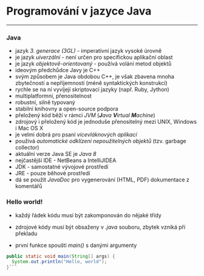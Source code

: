 # Programování v jazyce Java
-----
### Java
- jazyk *3. generace (3GL)* - imperativní jazyk vysoké úrovně
- je jazyk *uiverzální* - není určen pro specifickou aplikační oblast
- je jazyk *objektově-orientovaný* - používá volání metod objektů
- ideovým předchůdce Javy je C++
- svým způsobem je Java obdobou C++, je však zbavena mnoha zbytečností a nepříjemností (méně syntaktických konstrukcí)
- rychle se na ní vyvíjejí skriptovací jazyky (např. Ruby, Jython)
- multiplatformní, přenositelnost
- robustní, silně typovaný
- stabilní knihovny a open-source podpora
- přeložený kód běží v rámci *JVM* (_**J**ava **V**irtual **M**achine_)
- zdrojový i přeložený kód je jednoduše přenositelný mezi UNIX, Windows i Mac OS X
- je velmi dobrá pro psaní *vícevláknových aplikací*
- používá *automatické odklízení nepoužitelných objektů* (tzv. garbage collector)
- aktuální verze Java SE je *Java 8*
- nejčastější IDE - NetBeans a IntelliJIDEA
- JDK - samostatné vývojové prostředí
- JRE - pouze běhové prostředí
- dá se použít *JavaDoc* pro vygenerování (HTML, PDF) dokumentace z komentářů

### Hello world!
- každý řádek kódu musí být zakomponován do nějaké třídy

- zdrojové kódy musí být obsaženy v *.java* souboru, zbytek vzniká při překladu
- první funkce spouští *main()* s danými argumenty
```java
public static void main(String[] args) {  
  System.out.println("Hello, world");
}```

